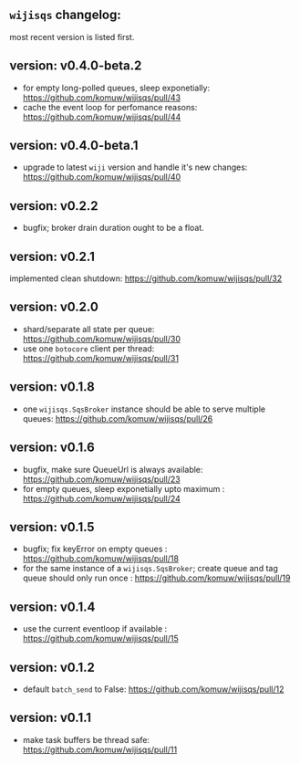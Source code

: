 ## `wijisqs` changelog:
most recent version is listed first.    


## **version:** v0.4.0-beta.2
- for empty long-polled queues, sleep exponetially: https://github.com/komuw/wijisqs/pull/43
- cache the event loop for perfomance reasons: https://github.com/komuw/wijisqs/pull/44

## **version:** v0.4.0-beta.1
- upgrade to latest `wiji` version and handle it's new changes: https://github.com/komuw/wijisqs/pull/40  

## **version:** v0.2.2
- bugfix; broker drain duration ought to be a float.

## **version:** v0.2.1
implemented clean shutdown: https://github.com/komuw/wijisqs/pull/32

## **version:** v0.2.0
- shard/separate all state per queue: https://github.com/komuw/wijisqs/pull/30
- use one `botocore` client per thread: https://github.com/komuw/wijisqs/pull/31

## **version:** v0.1.8
- one `wijisqs.SqsBroker` instance should be able to serve multiple queues: https://github.com/komuw/wijisqs/pull/26

## **version:** v0.1.6
- bugfix, make sure QueueUrl is always available: https://github.com/komuw/wijisqs/pull/23
- for empty queues, sleep exponetially upto maximum : https://github.com/komuw/wijisqs/pull/24

## **version:** v0.1.5
- bugfix; fix keyError on empty queues : https://github.com/komuw/wijisqs/pull/18
- for the same instance of a `wijisqs.SqsBroker`; create queue and tag queue should only run once : https://github.com/komuw/wijisqs/pull/19

## **version:** v0.1.4
- use the current eventloop if available : https://github.com/komuw/wijisqs/pull/15

## **version:** v0.1.2
- default `batch_send` to False: https://github.com/komuw/wijisqs/pull/12

## **version:** v0.1.1
- make task buffers be thread safe: https://github.com/komuw/wijisqs/pull/11     
